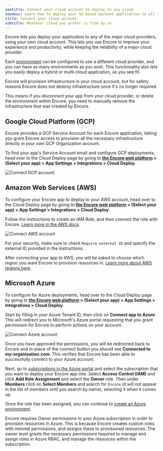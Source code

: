 ```yaml
---
seotitle: Connect your cloud account to deploy to any cloud
seodesc: Learn how to deploy your Go based backend application to all the major cloud providers (AWS, GCP, Azure) using Encore.
title: Connect your cloud account
subtitle: Whatever cloud you prefer is fine by us
---
```


Encore lets you deploy your application to any of the major cloud providers, using your own cloud account.
This lets you use Encore to improve your experience and productivity, while keeping the reliability of a major cloud provider.

Each [environment](/docs/deploy/environments) can be configured to use a different cloud provider, and you can have as many environments as you wish.
This functionality also lets you easily deploy a hybrid or multi-cloud application, as you see fit.

<Callout type="info">

Encore will provision infrastructure in your cloud account, but for safety reasons Encore does not destroy infrastructure
once it's no longer required.

This means if you disconnect your app from your cloud provider, or delete the environment
within Encore, you need to manually remove the infrastructure that was created by Encore.

</Callout>

## Google Cloud Platform (GCP)

Encore provides a GCP Service Account for each Encore application, letting you grant Encore access to provision all the necessary infrastructure directly in your own GCP Organization account.

To find your app's Service Account email and configure GCP deployments, head over to the Cloud Deploy page by going to
**[the Encore web platform](https://app.encore.dev/) > (Select your app) > App Settings > Integrations > Cloud Deploy**.

![Connect GCP account](/assets/docs/connectgcp.png "Connect GCP account")


## Amazon Web Services (AWS)
To configure your Encore app to deploy to your AWS account, head over to the Cloud Deploy page by going to
**[the Encore web platform](https://app.encore.dev/) > (Select your app) > App Settings > Integrations > Cloud Deploy**.

Follow the instructions to create an IAM Role, and then connect the role with Encore.
[Learn more in the AWS docs](https://docs.aws.amazon.com/IAM/latest/UserGuide/id_roles_create_for-user.html).

![Connect AWS account](/assets/docs/connectaws.png "Connect AWS account")


<Callout type="warning">

For your security, make sure to check `Require external ID` and specify the
external ID provided in the instructions.

</Callout>

After connecting your app to AWS, you will be asked to choose which region you want Encore to provision resources in. [Learn more about AWS regions here](https://aws.amazon.com/about-aws/global-infrastructure/regions_az/).

## Microsoft Azure

To configure for Azure deployments, head over to the Cloud Deploy page by going to
**[the Encore web platform](https://app.encore.dev/) > (Select your app) > App Settings > Integrations > Cloud Deploy**.

Start by filling in your Azure Tenant ID, then click on **Connect app to Azure**.
This will redirect you to Microsoft's Azure portal requesting that you grant permission for
Encore to perform actions on your account.

![Connect Azure account](/assets/docs/connectazure.png "Connect Azure account")

Once you have approved the permissions, you will be redirected back to Encore and in-place of the connect button you should see
**Connected to my-organisation.com**. This verifies that Encore has been able to successfully connect to your Azure account.

Next, go to [subscriptions in the Azure portal](https://portal.azure.com/#blade/Microsoft_Azure_Billing/SubscriptionsBlade)
and select the subscription that you want to deploy your Encore app into. Select **Access Control (IAM)** and click
**Add Role Assignment** and select the **Owner** role. Then under **Members** click on **Select Members** and search for
`Encore` (it will not appear in the list of members until you search by name), selecting it when it comes up.

Once the role has been assigned, you can continue to [create an Azure environment](/docs/deploy/environments#creating-environments). 

<Callout type="info">

Encore requires Owner permissions to your Azure subscription in order to provision resources in Azure.
This is because Encore creates custom roles with minimal permissions, and assigns these to provisioned resources. 
The owner level grants the necessary permissions required to manage and assign roles in Azure RBAC, and manage the resources
within the subscription.

</Callout>